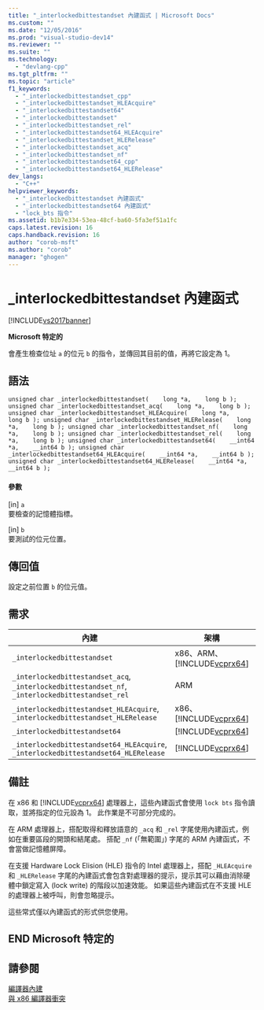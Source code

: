 ```yaml
---
title: "_interlockedbittestandset 內建函式 | Microsoft Docs"
ms.custom: ""
ms.date: "12/05/2016"
ms.prod: "visual-studio-dev14"
ms.reviewer: ""
ms.suite: ""
ms.technology: 
  - "devlang-cpp"
ms.tgt_pltfrm: ""
ms.topic: "article"
f1_keywords: 
  - "_interlockedbittestandset_cpp"
  - "_interlockedbittestandset_HLEAcquire"
  - "_interlockedbittestandset64"
  - "_interlockedbittestandset"
  - "_interlockedbittestandset_rel"
  - "_interlockedbittestandset64_HLEAcquire"
  - "_interlockedbittestandset_HLERelease"
  - "_interlockedbittestandset_acq"
  - "_interlockedbittestandset_nf"
  - "_interlockedbittestandset64_cpp"
  - "_interlockedbittestandset64_HLERelease"
dev_langs: 
  - "C++"
helpviewer_keywords: 
  - "_interlockedbittestandset 內建函式"
  - "_interlockedbittestandset64 內建函式"
  - "lock_bts 指令"
ms.assetid: b1b7e334-53ea-48cf-ba60-5fa3ef51a1fc
caps.latest.revision: 16
caps.handback.revision: 16
author: "corob-msft"
ms.author: "corob"
manager: "ghogen"
---
```

# _interlockedbittestandset 內建函式
[!INCLUDE[vs2017banner](../assembler/inline/includes/vs2017banner.md)]

**Microsoft 特定的**  
  
 會產生檢查位址 `a` 的位元 `b` 的指令，並傳回其目前的值，再將它設定為 1。  
  
## 語法  
  
```  
unsigned char _interlockedbittestandset(    long *a,    long b ); unsigned char _interlockedbittestandset_acq(    long *a,    long b ); unsigned char _interlockedbittestandset_HLEAcquire(    long *a,    long b ); unsigned char _interlockedbittestandset_HLERelease(    long *a,    long b ); unsigned char _interlockedbittestandset_nf(    long *a,    long b ); unsigned char _interlockedbittestandset_rel(    long *a,    long b ); unsigned char _interlockedbittestandset64(    __int64 *a,    __int64 b ); unsigned char _interlockedbittestandset64_HLEAcquire(    __int64 *a,    __int64 b ); unsigned char _interlockedbittestandset64_HLERelease(    __int64 *a,    __int64 b );  
```  
  
#### 參數  
 \[in\] `a`  
 要檢查的記憶體指標。  
  
 \[in\] `b`  
 要測試的位元位置。  
  
## 傳回值  
 設定之前位置 `b` 的位元值。  
  
## 需求  
  
|內建|架構|頁首|  
|--------|--------|--------|  
|`_interlockedbittestandset`|x86、ARM、[!INCLUDE[vcprx64](../assembler/inline/includes/vcprx64_md.md)]|\<intrin.h\>|  
|`_interlockedbittestandset_acq`, `_interlockedbittestandset_nf`, `_interlockedbittestandset_rel`|ARM|\<intrin.h\>|  
|`_interlockedbittestandset_HLEAcquire`, `_interlockedbittestandset_HLERelease`|x86、[!INCLUDE[vcprx64](../assembler/inline/includes/vcprx64_md.md)]|\<immintrin.h\>|  
|`_interlockedbittestandset64`|[!INCLUDE[vcprx64](../assembler/inline/includes/vcprx64_md.md)]|\<intrin.h\>|  
|`_interlockedbittestandset64_HLEAcquire`, `_interlockedbittestandset64_HLERelease`|[!INCLUDE[vcprx64](../assembler/inline/includes/vcprx64_md.md)]|\<immintrin.h\>|  
  
## 備註  
 在 x86 和 [!INCLUDE[vcprx64](../assembler/inline/includes/vcprx64_md.md)] 處理器上，這些內建函式會使用 `lock bts` 指令讀取，並將指定的位元設為 1。  此作業是不可部分完成的。  
  
 在 ARM 處理器上，搭配取得和釋放語意的 `_acq` 和 `_rel` 字尾使用內建函式，例如在重要區段的開頭和結尾處。  搭配 `_nf` \(「無範圍」\) 字尾的 ARM 內建函式，不會當做記憶體屏障。  
  
 在支援 Hardware Lock Elision \(HLE\) 指令的 Intel 處理器上，搭配 `_HLEAcquire` 和 `_HLERelease` 字尾的內建函式會包含對處理器的提示，提示其可以藉由消除硬體中鎖定寫入 \(lock write\) 的階段以加速效能。  如果這些內建函式在不支援 HLE 的處理器上被呼叫，則會忽略提示。  
  
 這些常式僅以內建函式的形式供您使用。  
  
## END Microsoft 特定的  
  
## 請參閱  
 [編譯器內建](../intrinsics/compiler-intrinsics.md)   
 [與 x86 編譯器衝突](../build/conflicts-with-the-x86-compiler.md)